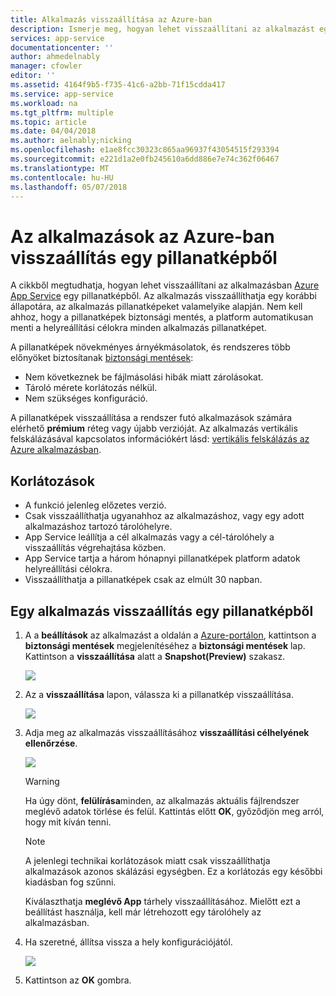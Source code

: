 ```yaml
---
title: Alkalmazás visszaállítása az Azure-ban
description: Ismerje meg, hogyan lehet visszaállítani az alkalmazást egy pillanatképből.
services: app-service
documentationcenter: ''
author: ahmedelnably
manager: cfowler
editor: ''
ms.assetid: 4164f9b5-f735-41c6-a2bb-71f15cdda417
ms.service: app-service
ms.workload: na
ms.tgt_pltfrm: multiple
ms.topic: article
ms.date: 04/04/2018
ms.author: aelnably;nicking
ms.openlocfilehash: e1ae8fcc30323c865aa96937f43054515f293394
ms.sourcegitcommit: e221d1a2e0fb245610a6dd886e7e74c362f06467
ms.translationtype: MT
ms.contentlocale: hu-HU
ms.lasthandoff: 05/07/2018
---
```

# <a name="restore-an-app-in-azure-from-a-snapshot"></a>Az alkalmazások az Azure-ban visszaállítás egy pillanatképből
A cikkből megtudhatja, hogyan lehet visszaállítani az alkalmazásban [Azure App Service](../app-service/app-service-web-overview.md) egy pillanatképből. Az alkalmazás visszaállíthatja egy korábbi állapotára, az alkalmazás pillanatképeket valamelyike alapján. Nem kell ahhoz, hogy a pillanatképek biztonsági mentés, a platform automatikusan menti a helyreállítási célokra minden alkalmazás pillanatképet.

A pillanatképek növekményes árnyékmásolatok, és rendszeres több előnyöket biztosítanak [biztonsági mentések](web-sites-backup.md):
- Nem következnek be fájlmásolási hibák miatt zárolásokat.
- Tároló mérete korlátozás nélkül.
- Nem szükséges konfiguráció.

A pillanatképek visszaállítása a rendszer futó alkalmazások számára elérhető **prémium** réteg vagy újabb verzióját. Az alkalmazás vertikális felskálázásával kapcsolatos információkért lásd: [vertikális felskálázás az Azure alkalmazásban](web-sites-scale.md).

## <a name="limitations"></a>Korlátozások

- A funkció jelenleg előzetes verzió.
- Csak visszaállíthatja ugyanahhoz az alkalmazáshoz, vagy egy adott alkalmazáshoz tartozó tárolóhelyre.
- App Service leállítja a cél alkalmazás vagy a cél-tárolóhely a visszaállítás végrehajtása közben.
- App Service tartja a három hónapnyi pillanatképek platform adatok helyreállítási célokra.
- Visszaállíthatja a pillanatképek csak az elmúlt 30 napban.
 

## <a name="restore-an-app-from-a-snapshot"></a>Egy alkalmazás visszaállítás egy pillanatképből

1. A a **beállítások** az alkalmazást a oldalán a [Azure-portálon](https://portal.azure.com), kattintson a **biztonsági mentések** megjelenítéséhez a **biztonsági mentések** lap. Kattintson a **visszaállítása** alatt a **Snapshot(Preview)** szakasz.
   
    ![](./media/app-service-web-restore-snapshots/1.png)

2. Az a **visszaállítása** lapon, válassza ki a pillanatkép visszaállítása.
   
    ![](./media/app-service-web-restore-snapshots/2.png)
   
3. Adja meg az alkalmazás visszaállításához **visszaállítási célhelyének ellenőrzése**.
   
    ![](./media/app-service-web-restore-snapshots/3.png)
   
   > [!WARNING]
   > Ha úgy dönt, **felülírása**minden, az alkalmazás aktuális fájlrendszer meglévő adatok törlése és felül. Kattintás előtt **OK**, győződjön meg arról, hogy mit kíván tenni.
   > 
   > 
      
   > [!Note]
   > A jelenlegi technikai korlátozások miatt csak visszaállíthatja alkalmazások azonos skálázási egységben. Ez a korlátozás egy későbbi kiadásban fog szűnni.
   > 
   > 
   
    Kiválaszthatja **meglévő App** tárhely visszaállításához. Mielőtt ezt a beállítást használja, kell már létrehozott egy tárolóhely az alkalmazásban.

4. Ha szeretné, állítsa vissza a hely konfigurációjától.
   
    ![](./media/app-service-web-restore-snapshots/4.png)

5. Kattintson az **OK** gombra.
